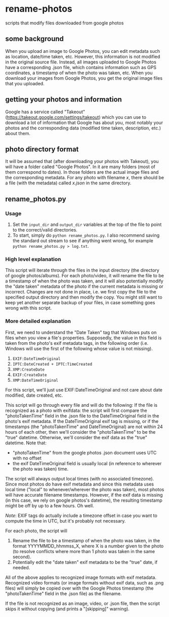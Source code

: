 # rename-photos
scripts that modify files downloaded from google photos

## some background
When you upload an image to Google Photos, you can edit metadata such as
location, date/time taken, etc. However, this information is not modified in
the original source file. Instead, all images uploaded to Google Photos have a
corresponding .json file, which contains information such as GPS coordinates,
a timestamp of when the photo was taken, etc. When you download your
images from Google Photos, you get the original image files that you uploaded.

## getting your photos and information
Google has a service called "Takeout"
(https://takeout.google.com/settings/takeout) which you can use to download a
lot of information that Google has about you, most notably your photos and the
corresponding data (modified time taken, description, etc.) about them.

## photo directory format
It will be assumed that (after downloading your photos with Takeout), you will
have a folder called "Google Photos". In it are many folders (most of them
correspond to dates). In those folders are the actual image files and the
corresponding metadata. For any photo with filename *x*, there should be a file
(with the metadata) called *x.json* in the same directory.

## rename_photos.py
### Usage
1. Set the `input_dir` and `output_dir` variables at the top of the file to
point to the correct/valid directories.
2. To start, simply do `python rename_photos.py`. I also recommend saving the
standard out stream to see if anything went wrong, for example
`python rename_photos.py > log.txt`.

### High level explanation
This script will iterate through the files in the input directory (the directory
of google photos/albums). For each photo/video, it will rename the file to be a
timestamp of when the photo was taken, and it will also potentially modify the
"date taken" metadata of the photo if the current metadata is missing or
incorrect. Changes are not done in place, i.e. we first copy the file to the
specified output directory and then modify the copy. You might still want to
keep yet another separate backup of your files, in case something goes wrong
with this script.

### More detailed explanation
First, we need to understand the "Date Taken" tag that Windows puts on files
when you view a file's properties. Supposedly, the value in this field is taken
from the photo's exif metadata tags, in the following order (i.e. Windows will
use the first of the following whose value is not missing).

1. `EXIF:DateTimeOriginal`
2. `IPTC:DateCreated + IPTC:TimeCreated`
3. `XMP:CreateDate`
4. `EXIF:CreateDate`
5. `XMP:DateTimeOriginal`

For this script, we'll just use EXIF:DateTimeOriginal and not care about
date modified, date created, etc.

This script will go through every file and will do the following:
If the file is recognized as a photo with exifdata: the script will first
compare the "photoTakenTime" field in the .json file to the DateTimeOriginal
field in the photo's exif metadata. If the DateTimeOriginal exif tag is missing,
or if the timestamps (the "photoTakenTime" and DateTimeOriginal) are not within
24 hours of each other, then we'll consider the "photoTakenTime" to be the
"true" datetime. Otherwise, we'll consider the exif data as the "true" datetime.
Note that:
- "photoTakenTime" from the google photos .json document uses UTC with no offset
- the exif DateTimeOriginal field is usually local (in reference to wherever
the photo was taken) time.

The script will always output local times (with no associated timezone). Since
most photos do have exif metadata and since this metadata uses local time
("local" to whenever/wherever the photo was taken), most photos will have
accurate filename timestamps. However, if the exif data is missing (in this
case, we rely on google photos's datetime), the resulting timestamp might be off
by up to a few hours. Oh well.

*Note*: EXIF tags do actually include a timezone offset in case you want to
compute the time in UTC, but it's probably not necessary.

For each photo, the script will
1. Rename the file to be a timestamp of when the photo was taken, in the format
YYYYMMDD_hhmmss_X, where X is a number given to the photo (to resolve conflicts
where more than 1 photo was taken in the same second).
2. Potentially edit the "date taken" exif metadata to be the "true" date, if
needed.

All of the above applies to recognized image formats with exif metadata.
Recognized video formats (or image formats without exif data, such as .png
files) will simply be copied over with the Google Photos timestamp (the
"photoTakenTime" field in the .json file) as the filename.

If the file is not recognized as an image, video, or .json file, then the
script skips it without copying (and prints a "\[skipping\]" warning).
